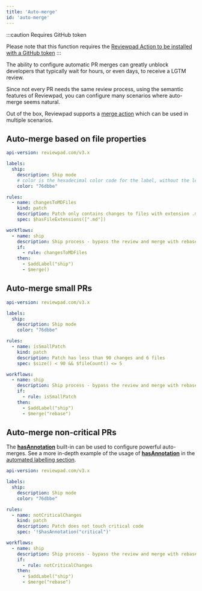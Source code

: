 ```yaml
---
title: 'Auto-merge'
id: 'auto-merge'
---
```


:::caution Requires GitHub token

Please note that this function requires the [Reviewpad Action to be installed with a GitHub token](/getting-started/installation-action-tokenized)
:::

The ability to configure automatic PR merges can greatly unblock developers that typically wait for hours, or even days, to receive a LGTM review.

Since not every PR needs the same review process, using the semantic features of Reviewpad, you can configure many scenarios where auto-merge seems natural.

Out of the box, Reviewpad supports a [merge action](/guides/built-ins#merge) which can be used in multiple scenarios.

## Auto-merge based on file properties

```yaml
api-version: reviewpad.com/v3.x

labels:
  ship:
    description: Ship mode
    # color is the hexadecimal color code for the label, without the leading #.
    color: "76dbbe"

rules:
  - name: changesToMDFiles
    kind: patch
    description: Patch only contains changes to files with extension .md
    spec: $hasFileExtensions([".md"])

workflows:
  - name: ship
    description: Ship process - bypass the review and merge with rebase
    if:
      - rule: changesToMDFiles
    then:
      - $addLabel("ship")
      - $merge()
```

## Auto-merge small PRs

```yaml
api-version: reviewpad.com/v3.x

labels:
  ship:
    description: Ship mode
    color: "76dbbe"

rules:
  - name: isSmallPatch
    kind: patch
    description: Patch has less than 90 changes and 6 files
    spec: $size() < 90 && $fileCount() <= 5

workflows:
  - name: ship
    description: Ship process - bypass the review and merge with rebase
    if:
      - rule: isSmallPatch
    then:
      - $addLabel("ship")
      - $merge("rebase")
```

## Auto-merge non-critical PRs

The [**hasAnnotation**](/guides/built-ins#hasannotation) built-in can be used to configure powerful auto-merges. See a more in-depth example of the usage of [**hasAnnotation**](/guides/built-ins#hasannotation) in the [automated labelling section](/use-cases/label-critical-changes-with-semantic-code-annotations).

```yaml
api-version: reviewpad.com/v3.x

labels:
  ship:
    description: Ship mode
    color: "76dbbe"

rules:
  - name: notCriticalChanges
    kind: patch
    description: Patch does not touch critical code
    spec: '!$hasAnnotation("critical")'

workflows:
  - name: ship
    description: Ship process - bypass the review and merge with rebase
    if:
      - rule: notCriticalChanges
    then:
      - $addLabel("ship")
      - $merge("rebase")
```
